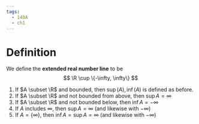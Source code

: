 ```yaml
---
tags:
  - 140A
  - ch1
---
```

# Definition
We define the **extended real number line** to be
$$
\R \cup \{-\infty, \infty\}
$$
1. If $A \subset \R$ and bounded, then $\sup(A), \inf(A)$ is defined as before.
2. If $A \subset \R$ and not bounded from above, then $\sup A = \infty$
3. If $A \subset \R$ and not bounded below, then $\inf A = -\infty$
4. If $A$ includes $\infty$, then $\sup A = \infty$ (and likewise with $-\infty$)
5. If $A = \{\infty\}$, then $\inf A = \sup A = \infty$ (and likewise with $-\infty$)

